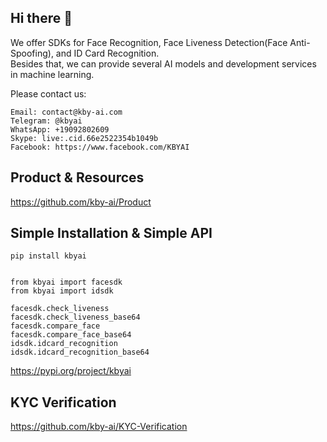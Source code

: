 ## Hi there 👋

<!--

**Here are some ideas to get you started:**

🙋‍♀️ A short introduction - what is your organization all about?
🌈 Contribution guidelines - how can the community get involved?
👩‍💻 Useful resources - where can the community find your docs? Is there anything else the community should know?
🍿 Fun facts - what does your team eat for breakfast?
🧙 Remember, you can do mighty things with the power of [Markdown](https://docs.github.com/github/writing-on-github/getting-started-with-writing-and-formatting-on-github/basic-writing-and-formatting-syntax)
-->
We offer SDKs for Face Recognition, Face Liveness Detection(Face Anti-Spoofing), and ID Card Recognition.
<br/>Besides that, we can provide several AI models and development services in machine learning.

Please contact us:
```
Email: contact@kby-ai.com
Telegram: @kbyai
WhatsApp: +19092802609
Skype: live:.cid.66e2522354b1049b
Facebook: https://www.facebook.com/KBYAI
```

## Product & Resources
https://github.com/kby-ai/Product

## Simple Installation & Simple API
```
pip install kbyai


from kbyai import facesdk
from kbyai import idsdk

facesdk.check_liveness
facesdk.check_liveness_base64
facesdk.compare_face
facesdk.compare_face_base64
idsdk.idcard_recognition
idsdk.idcard_recognition_base64
```
https://pypi.org/project/kbyai

## KYC Verification
https://github.com/kby-ai/KYC-Verification
